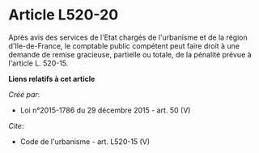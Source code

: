 # Article L520-20

Après avis des services de l'Etat chargés de l'urbanisme et de la région d'Ile-de-France, le comptable public compétent peut
faire droit à une demande de remise gracieuse, partielle ou totale, de la pénalité prévue à l'article L. 520-15.

**Liens relatifs à cet article**

_Créé par_:

  - Loi n°2015-1786 du 29 décembre 2015 - art. 50 (V)

_Cite_:

  - Code de l'urbanisme - art. L520-15 (V)
